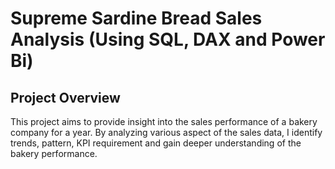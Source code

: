 # Supreme Sardine Bread Sales Analysis (Using SQL, DAX and Power Bi)
## Project Overview
This project aims to provide insight into the sales performance of a bakery company for a year. By analyzing various aspect of the sales data, I identify trends, pattern, KPI requirement and gain deeper understanding of the bakery performance.

